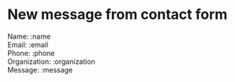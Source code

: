 # New message from contact form

Name: :name  
Email: :email  
Phone: :phone  
Organization: :organization  
Message: :message  